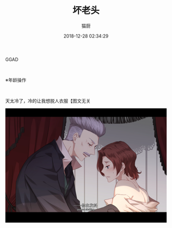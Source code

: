 ﻿---
layout: post
title: 坏老头
date: 2018-12-28 02:34:29
updated: 2019-01-31 06:15:53
comments: true
categories: [Photo]
tags: [格邓, 神奇动物在哪里, ggad]
author: "猫厨"
description: ""
toc: true
---

<p>GGAD</p> 
<p>&nbsp;<br /></p> 
<p>※年龄操作</p> 
<p>&nbsp;<br /></p> 
<p>天太冷了，冷的让我想脱人衣服【图文无关</p>

![](https://raw.githubusercontent.com/alicewish/meowchain247/master/img_cVZNdzJtQk9JV2VQYk1qNHo2eFl1WkJPVE40Y2hrQjUwQVVDUXpQY3RDdFArbG9XZTV0OStBPT0.jpg)